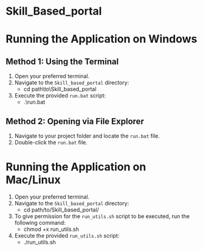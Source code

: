 # Skill_Based_portal

# Running the Application on Windows

## Method 1: Using the Terminal
1. Open your preferred terminal.
2. Navigate to the `Skill_based_portal` directory:
    - cd path\to\Skill_based_portal
3. Execute the provided `run.bat` script:
    - .\run.bat

## Method 2: Opening via File Explorer
1. Navigate to your project folder and locate the `run.bat` file.
2. Double-click the `run.bat` file.

# Running the Application on Mac/Linux
1. Open your preferred terminal.
2. Navigate to the `Skill_based_portal` directory:
    - cd path/to/Skill_based_portal/
3. To give permission for the `run_utils.sh` script to be executed, run the following command:
    - chmod +x run_utils.sh
4. Execute the provided `run_utils.sh` script:
    - ./run_utils.sh
